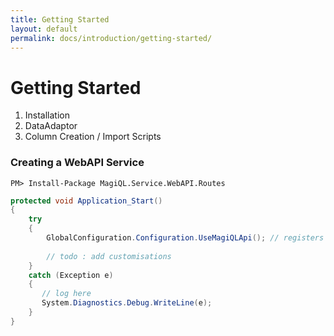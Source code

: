 ```yaml
---
title: Getting Started
layout: default 
permalink: docs/introduction/getting-started/
---
```


Getting Started
===

1. Installation
2. DataAdaptor
3. Column Creation / Import Scripts


### Creating a WebAPI Service

```
PM> Install-Package MagiQL.Service.WebAPI.Routes
```

```c#
protected void Application_Start()
{ 
    try
    {
        GlobalConfiguration.Configuration.UseMagiQLApi(); // registers routes and configures serialization 
        
        // todo : add customisations
    }
    catch (Exception e)
    {
       // log here
       System.Diagnostics.Debug.WriteLine(e);
    }
}
```
